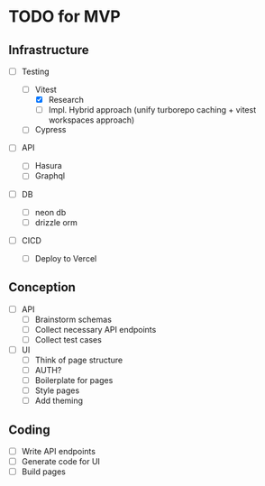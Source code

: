 # TODO for MVP

## Infrastructure

- [ ] Testing

  - [ ] Vitest
    - [x] Research
    - [ ] Impl. Hybrid approach (unify turborepo caching + vitest workspaces approach)
  - [ ] Cypress

- [ ] API

  - [ ] Hasura
  - [ ] Graphql

- [ ] DB

  - [ ] neon db
  - [ ] drizzle orm

- [ ] CICD
  - [ ] Deploy to Vercel

## Conception

- [ ] API
  - [ ] Brainstorm schemas
  - [ ] Collect necessary API endpoints
  - [ ] Collect test cases
- [ ] UI
  - [ ] Think of page structure
  - [ ] AUTH?
  - [ ] Boilerplate for pages
  - [ ] Style pages
  - [ ] Add theming

## Coding

- [ ] Write API endpoints
- [ ] Generate code for UI
- [ ] Build pages
